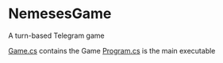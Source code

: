 # NemesesGame
A turn-based Telegram game

[Game.cs](/ConsoleAppllication2/ConsoleApplication2/Game.cs) contains the Game
[Program.cs](NemesesGame/ConsoleAppllication2/ConsoleApplication2/Program.cs) is the main executable
